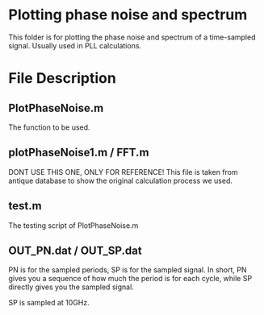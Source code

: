 # Plotting phase noise and spectrum
This folder is for plotting the phase noise and spectrum of a time-sampled signal. Usually used in PLL calculations.

# File Description
## PlotPhaseNoise.m
The function to be used.
## plotPhaseNoise1.m / FFT.m
DONT USE THIS ONE, ONLY FOR REFERENCE! This file is taken from antique database to show the original calculation process we used.
## test.m
The testing script of PlotPhaseNoise.m
## OUT_PN.dat / OUT_SP.dat
PN is for the sampled periods, SP is for the sampled signal. In short, PN gives you a sequence of how much the period is for each cycle,
while SP directly gives you the sampled signal.

SP is sampled at 10GHz.
